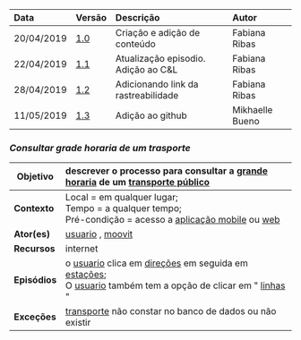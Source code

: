 |Data|Versão|Descrição|Autor|
|:---|:---|:---|:---|
|20/04/2019|[1.0](https://github.com/Andre-Eduardo/2019.1-Requisitos-Moovit/tree/master/cenarios/versao%20cenarios%201.0)|Criação e adição de conteúdo|Fabiana Ribas|
|22/04/2019|[1.1](https://github.com/Andre-Eduardo/2019.1-Requisitos-Moovit/tree/master/cenarios/versao%20cenarios%201.1)|Atualização episodio. Adição ao C&L|Fabiana Ribas|
|28/04/2019|[1.2](https://github.com/Andre-Eduardo/2019.1-Requisitos-Moovit/tree/master/cenarios/versao%20cenarios%201.2)|Adicionando link da rastreabilidade|Fabiana Ribas|
|11/05/2019|[1.3](https://github.com/Andre-Eduardo/2019.1-Requisitos-Moovit/tree/master/cenarios/versao%20cenarios%201.3)|Adição ao github|Mikhaelle Bueno|

### ***<a name="Consultar Grade Horaria De Um Trasporte">Consultar grade horaria de um trasporte</a>***

|**Objetivo**|descrever o processo para consultar a [grande horaria](https://github.com/Andre-Eduardo/2019.1-Requisitos-Moovit/wiki/L22---grade-horaria) de um [transporte público](https://github.com/Andre-Eduardo/2019.1-Requisitos-Moovit/wiki/L64-Transporte-P%C3%BAblico) |
|--|:--|
|**Contexto**|Local = em qualquer lugar; <br>Tempo = a qualquer tempo;<br>Pré-condição = acesso a [aplicação mobile](https://github.com/Andre-Eduardo/2019.1-Requisitos-Moovit/wiki/L03---aplica%C3%A7ao-mobile) ou [web](https://github.com/Andre-Eduardo/2019.1-Requisitos-Moovit/wiki/L04--Aplica%C3%A7%C3%A3o-Web) |
|**Ator(es)**|[usuario](https://github.com/Andre-Eduardo/2019.1-Requisitos-Moovit/wiki/L65-Usu%C3%A1rio) , [moovit](https://github.com/Andre-Eduardo/2019.1-Requisitos-Moovit/wiki/L38---moovit) |
|**Recursos**|internet|
|**Episódios**|o [usuario](https://github.com/Andre-Eduardo/2019.1-Requisitos-Moovit/wiki/L65-Usu%C3%A1rio) clica em [direções](https://github.com/Andre-Eduardo/2019.1-Requisitos-Moovit/wiki/L15---dire%C3%A7%C3%A3o) em seguida em [estações](https://github.com/Andre-Eduardo/2019.1-Requisitos-Moovit/wiki/L18---esta%C3%A7%C3%A3o);<br>O [usuario](https://github.com/Andre-Eduardo/2019.1-Requisitos-Moovit/wiki/L65-Usu%C3%A1rio) também tem a opção de clicar em " [linhas](https://github.com/Andre-Eduardo/2019.1-Requisitos-Moovit/wiki/L30---linhas) " |
|**Exceções**|[transporte](https://github.com/Andre-Eduardo/2019.1-Requisitos-Moovit/wiki/L63---transporte) não constar no banco de dados ou não existir |
<br><br>